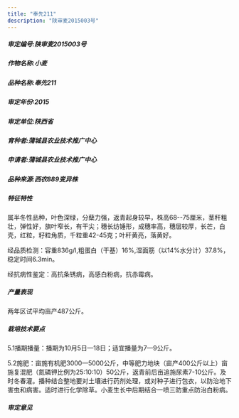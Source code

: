 ```yaml
---
title: "奉先211"
description: "陕审麦2015003号"
---
```

##### 审定编号:陕审麦2015003号

##### 作物名称:小麦

##### 品种名称:奉先211

##### 审定年份:2015

##### 审定单位:陕西省

##### 育种者:蒲城县农业技术推广中心

##### 申请者:蒲城县农业技术推广中心

##### 品种来源:西农889变异株

##### 特征特性
属半冬性品种，叶色深绿，分蘖力强，返青起身较早，株高68--75厘米，茎秆粗壮，弹性好，旗叶窄长，有干尖；穗长纺锤形，成穗率高，穗层较厚，长芒，白壳，红粒，籽粒角质，千粒重42-45克；叶秆黄亮，落黄好。
经品质检测：容重836g/l,粗蛋白（干基）16%,湿面筋（以14%水分计）37.8%，稳定时间6.3min。
经抗病性鉴定：高抗条锈病，高感白粉病，抗赤霉病。


##### 产量表现
两年区试平均亩产487公斤。

##### 栽培技术要点
5.1播期播量：播期为10月5日—18日；适宜播量为7—9公斤。
5.2施肥：亩施有机肥3000—5000公斤，中等肥力地块（亩产400公斤以上）亩施复混肥（氮磷钾比例为25:10:10）50公斤，返青前后亩追施尿素7-10公斤。及时冬春灌。播种结合整地要对土壤进行药剂处理，或对种子进行包衣，以防治地下害虫和病害。适时进行化学除草。小麦生长中后期结合一喷三防重点防治白粉病。


##### 审定意见

